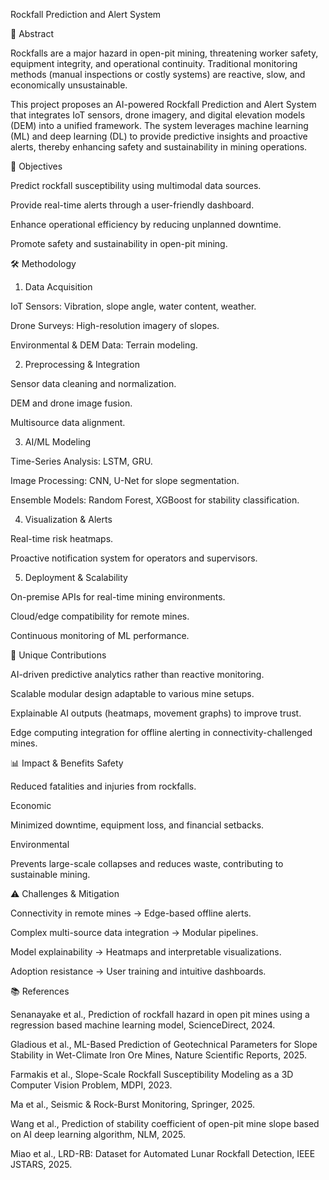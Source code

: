 Rockfall Prediction and Alert System

📌 Abstract

Rockfalls are a major hazard in open-pit mining, threatening worker safety, equipment integrity, and operational continuity. Traditional monitoring methods (manual inspections or costly systems) are reactive, slow, and economically unsustainable.

This project proposes an AI-powered Rockfall Prediction and Alert System that integrates IoT sensors, drone imagery, and digital elevation models (DEM) into a unified framework. The system leverages machine learning (ML) and deep learning (DL) to provide predictive insights and proactive alerts, thereby enhancing safety and sustainability in mining operations.

🎯 Objectives

Predict rockfall susceptibility using multimodal data sources.

Provide real-time alerts through a user-friendly dashboard.

Enhance operational efficiency by reducing unplanned downtime.

Promote safety and sustainability in open-pit mining.

🛠 Methodology
1. Data Acquisition

IoT Sensors: Vibration, slope angle, water content, weather.

Drone Surveys: High-resolution imagery of slopes.

Environmental & DEM Data: Terrain modeling.

2. Preprocessing & Integration

Sensor data cleaning and normalization.

DEM and drone image fusion.

Multisource data alignment.

3. AI/ML Modeling

Time-Series Analysis: LSTM, GRU.

Image Processing: CNN, U-Net for slope segmentation.

Ensemble Models: Random Forest, XGBoost for stability classification.

4. Visualization & Alerts

Real-time risk heatmaps.

Proactive notification system for operators and supervisors.

5. Deployment & Scalability

On-premise APIs for real-time mining environments.

Cloud/edge compatibility for remote mines.

Continuous monitoring of ML performance.

🌟 Unique Contributions

AI-driven predictive analytics rather than reactive monitoring.

Scalable modular design adaptable to various mine setups.

Explainable AI outputs (heatmaps, movement graphs) to improve trust.

Edge computing integration for offline alerting in connectivity-challenged mines.

📊 Impact & Benefits
Safety

Reduced fatalities and injuries from rockfalls.

Economic

Minimized downtime, equipment loss, and financial setbacks.

Environmental

Prevents large-scale collapses and reduces waste, contributing to sustainable mining.

⚠️ Challenges & Mitigation

Connectivity in remote mines → Edge-based offline alerts.

Complex multi-source data integration → Modular pipelines.

Model explainability → Heatmaps and interpretable visualizations.

Adoption resistance → User training and intuitive dashboards.

📚 References

Senanayake et al., Prediction of rockfall hazard in open pit mines using a regression based machine learning model, ScienceDirect, 2024.

Gladious et al., ML-Based Prediction of Geotechnical Parameters for Slope Stability in Wet-Climate Iron Ore Mines, Nature Scientific Reports, 2025.

Farmakis et al., Slope-Scale Rockfall Susceptibility Modeling as a 3D Computer Vision Problem, MDPI, 2023.

Ma et al., Seismic & Rock-Burst Monitoring, Springer, 2025.

Wang et al., Prediction of stability coefficient of open-pit mine slope based on AI deep learning algorithm, NLM, 2025.

Miao et al., LRD-RB: Dataset for Automated Lunar Rockfall Detection, IEEE JSTARS, 2025.
